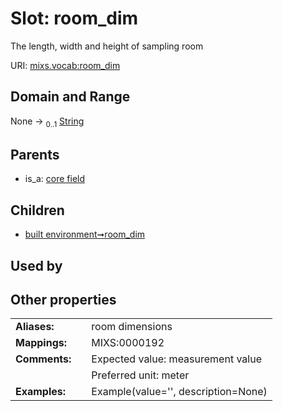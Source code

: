
# Slot: room_dim


The length, width and height of sampling room

URI: [mixs.vocab:room_dim](https://w3id.org/mixs/vocab/room_dim)


## Domain and Range

None &#8594;  <sub>0..1</sub> [String](types/String.md)

## Parents

 *  is_a: [core field](core_field.md)

## Children

 *  [built environment➞room_dim](built_environment_room_dim.md)

## Used by


## Other properties

|  |  |  |
| --- | --- | --- |
| **Aliases:** | | room dimensions |
| **Mappings:** | | MIXS:0000192 |
| **Comments:** | | Expected value: measurement value |
|  | | Preferred unit: meter |
| **Examples:** | | Example(value='', description=None) |

